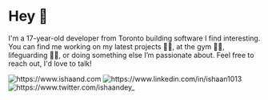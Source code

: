 
# Hey 👋

I'm a 17-year-old developer from Toronto building software I find interesting. You can find me working on my latest projects 👨‍💻, at the gym 🏋🏽, lifeguarding 🏊🏽, or doing something else I’m passionate about. Feel free to reach out, I'd love to talk!

<p>
  <a href="https://www.ishaand.com/" style="text-decoration:none;">
    <img src="https://img.shields.io/badge/-Portfolio-000?style=for-the-badge&amp;logo=Nextdotjs&amp;logoColor=white&amp;link=https://www.ishaand.com/"alt="https://www.ishaand.com">
  </a>
  <a href="https://www.linkedin.com/in/ishaan1013" style="text-decoration:none;">
    <img src="https://img.shields.io/badge/-LinkedIn-000?style=for-the-badge&amp;logo=linkedin&amp;logoColor=white&amp;link=https://www.linkedin.com/in/ishaan1013"alt="https://www.linkedin.com/in/ishaan1013">
  </a>
    <a href="https://www.twitter.com/ishaandey_" style="text-decoration:none;">
    <img src="https://img.shields.io/badge/-Twitter-000?style=for-the-badge&amp;logo=twitter&amp;logoColor=white&amp;link=https://www.twitter.com/ishaandey_"alt="https://www.twitter.com/ishaandey_">
  </a>
</p>
